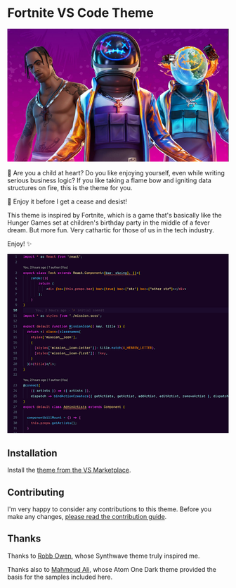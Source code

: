 # Fortnite VS Code Theme

![Banner](./banner.png)

🐔 Are you a child at heart? Do you like enjoying yourself, even while writing serious business logic? If you like taking a flame bow and igniting data structures on fire, this is the theme for you.

🏹 Enjoy it before I get a cease and desist!

This theme is inspired by Fortnite, which is a game that's basically like the Hunger Games set at children's birthday party in the middle of a fever dream. But more fun. Very cathartic for those of us in the tech industry.

Enjoy! ✨

![Theme](./theme.png)

## Installation

Install the [theme from the VS Marketplace](https://marketplace.visualstudio.com/items?itemName=sarah.drasner.fortnite-vscode-theme).

## Contributing

I'm very happy to consider any contributions to this theme. Before you make any changes, [please read the contribution guide](https://github.com/sdras/fortnite-vscode-theme/blob/master/CONTRIBUTING.md).

## Thanks

Thanks to [Robb Owen](https://twitter.com/Robb0wen), whose Synthwave theme truly inspired me.

Thanks also to [Mahmoud Ali](https://marketplace.visualstudio.com/publishers/akamud), whose Atom One Dark theme provided the basis for the samples included here.
